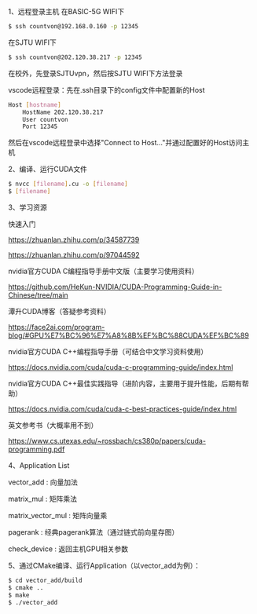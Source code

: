 1、远程登录主机
在BASIC-5G WIFI下
```bash
$ ssh countvon@192.168.0.160 -p 12345
```
在SJTU WIFI下
```bash
$ ssh countvon@202.120.38.217 -p 12345
```
在校外，先登录SJTUvpn，然后按SJTU WIFI下方法登录

vscode远程登录：先在.ssh目录下的config文件中配置新的Host
```bash
Host [hostname]
    HostName 202.120.38.217
    User countvon
    Port 12345
```
然后在vscode远程登录中选择"Connect to Host..."并通过配置好的Host访问主机

2、编译、运行CUDA文件
```bash
$ nvcc [filename].cu -o [filename]
$ [filename]
```

3、学习资源

快速入门 

https://zhuanlan.zhihu.com/p/34587739

https://zhuanlan.zhihu.com/p/97044592

nvidia官方CUDA C编程指导手册中文版（主要学习使用资料） 

https://github.com/HeKun-NVIDIA/CUDA-Programming-Guide-in-Chinese/tree/main

潭升CUDA博客（答疑参考资料） 

https://face2ai.com/program-blog/#GPU%E7%BC%96%E7%A8%8B%EF%BC%88CUDA%EF%BC%89

nvidia官方CUDA C++编程指导手册（可结合中文学习资料使用）

https://docs.nvidia.com/cuda/cuda-c-programming-guide/index.html

nvidia官方CUDA C++最佳实践指导（进阶内容，主要用于提升性能，后期有帮助）

https://docs.nvidia.com/cuda/cuda-c-best-practices-guide/index.html

英文参考书（大概率用不到）

https://www.cs.utexas.edu/~rossbach/cs380p/papers/cuda-programming.pdf

4、Application List

vector_add : 向量加法

matrix_mul : 矩阵乘法

matrix_vector_mul : 矩阵向量乘

pagerank : 经典pagerank算法（通过链式前向星存图）

check_device : 返回主机GPU相关参数

5、通过CMake编译、运行Application（以vector_add为例）：
```bash
$ cd vector_add/build
$ cmake .. 
$ make
$ ./vector_add
```